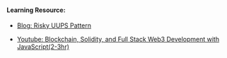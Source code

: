 

#### Learning Resource:

  * [Blog: Risky UUPS Pattern](https://medium.com/coinsbench/risky-uups-pattern-8ff0fdc424ba)
  
  * [Youtube: Blockchain, Solidity, and Full Stack Web3 Development with JavaScript(2-3hr)](https://www.youtube.com/watch?v=gyMwXuJrbJQ)

